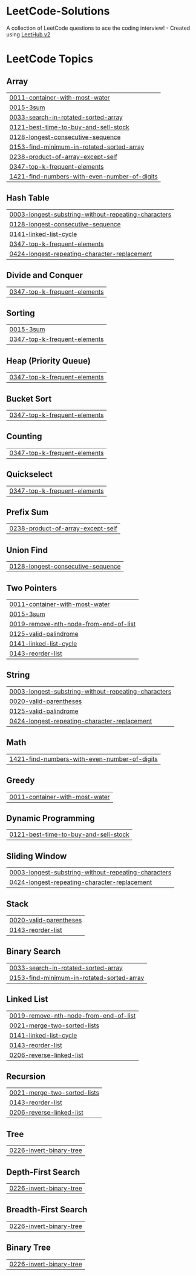 # LeetCode-Solutions
A collection of LeetCode questions to ace the coding interview! - Created using [LeetHub v2](https://github.com/arunbhardwaj/LeetHub-2.0)

<!---LeetCode Topics Start-->
# LeetCode Topics
## Array
|  |
| ------- |
| [0011-container-with-most-water](https://github.com/ShivanshMane/LeetCode-Solutions/tree/master/0011-container-with-most-water) |
| [0015-3sum](https://github.com/ShivanshMane/LeetCode-Solutions/tree/master/0015-3sum) |
| [0033-search-in-rotated-sorted-array](https://github.com/ShivanshMane/LeetCode-Solutions/tree/master/0033-search-in-rotated-sorted-array) |
| [0121-best-time-to-buy-and-sell-stock](https://github.com/ShivanshMane/LeetCode-Solutions/tree/master/0121-best-time-to-buy-and-sell-stock) |
| [0128-longest-consecutive-sequence](https://github.com/ShivanshMane/LeetCode-Solutions/tree/master/0128-longest-consecutive-sequence) |
| [0153-find-minimum-in-rotated-sorted-array](https://github.com/ShivanshMane/LeetCode-Solutions/tree/master/0153-find-minimum-in-rotated-sorted-array) |
| [0238-product-of-array-except-self](https://github.com/ShivanshMane/LeetCode-Solutions/tree/master/0238-product-of-array-except-self) |
| [0347-top-k-frequent-elements](https://github.com/ShivanshMane/LeetCode-Solutions/tree/master/0347-top-k-frequent-elements) |
| [1421-find-numbers-with-even-number-of-digits](https://github.com/ShivanshMane/LeetCode-Solutions/tree/master/1421-find-numbers-with-even-number-of-digits) |
## Hash Table
|  |
| ------- |
| [0003-longest-substring-without-repeating-characters](https://github.com/ShivanshMane/LeetCode-Solutions/tree/master/0003-longest-substring-without-repeating-characters) |
| [0128-longest-consecutive-sequence](https://github.com/ShivanshMane/LeetCode-Solutions/tree/master/0128-longest-consecutive-sequence) |
| [0141-linked-list-cycle](https://github.com/ShivanshMane/LeetCode-Solutions/tree/master/0141-linked-list-cycle) |
| [0347-top-k-frequent-elements](https://github.com/ShivanshMane/LeetCode-Solutions/tree/master/0347-top-k-frequent-elements) |
| [0424-longest-repeating-character-replacement](https://github.com/ShivanshMane/LeetCode-Solutions/tree/master/0424-longest-repeating-character-replacement) |
## Divide and Conquer
|  |
| ------- |
| [0347-top-k-frequent-elements](https://github.com/ShivanshMane/LeetCode-Solutions/tree/master/0347-top-k-frequent-elements) |
## Sorting
|  |
| ------- |
| [0015-3sum](https://github.com/ShivanshMane/LeetCode-Solutions/tree/master/0015-3sum) |
| [0347-top-k-frequent-elements](https://github.com/ShivanshMane/LeetCode-Solutions/tree/master/0347-top-k-frequent-elements) |
## Heap (Priority Queue)
|  |
| ------- |
| [0347-top-k-frequent-elements](https://github.com/ShivanshMane/LeetCode-Solutions/tree/master/0347-top-k-frequent-elements) |
## Bucket Sort
|  |
| ------- |
| [0347-top-k-frequent-elements](https://github.com/ShivanshMane/LeetCode-Solutions/tree/master/0347-top-k-frequent-elements) |
## Counting
|  |
| ------- |
| [0347-top-k-frequent-elements](https://github.com/ShivanshMane/LeetCode-Solutions/tree/master/0347-top-k-frequent-elements) |
## Quickselect
|  |
| ------- |
| [0347-top-k-frequent-elements](https://github.com/ShivanshMane/LeetCode-Solutions/tree/master/0347-top-k-frequent-elements) |
## Prefix Sum
|  |
| ------- |
| [0238-product-of-array-except-self](https://github.com/ShivanshMane/LeetCode-Solutions/tree/master/0238-product-of-array-except-self) |
## Union Find
|  |
| ------- |
| [0128-longest-consecutive-sequence](https://github.com/ShivanshMane/LeetCode-Solutions/tree/master/0128-longest-consecutive-sequence) |
## Two Pointers
|  |
| ------- |
| [0011-container-with-most-water](https://github.com/ShivanshMane/LeetCode-Solutions/tree/master/0011-container-with-most-water) |
| [0015-3sum](https://github.com/ShivanshMane/LeetCode-Solutions/tree/master/0015-3sum) |
| [0019-remove-nth-node-from-end-of-list](https://github.com/ShivanshMane/LeetCode-Solutions/tree/master/0019-remove-nth-node-from-end-of-list) |
| [0125-valid-palindrome](https://github.com/ShivanshMane/LeetCode-Solutions/tree/master/0125-valid-palindrome) |
| [0141-linked-list-cycle](https://github.com/ShivanshMane/LeetCode-Solutions/tree/master/0141-linked-list-cycle) |
| [0143-reorder-list](https://github.com/ShivanshMane/LeetCode-Solutions/tree/master/0143-reorder-list) |
## String
|  |
| ------- |
| [0003-longest-substring-without-repeating-characters](https://github.com/ShivanshMane/LeetCode-Solutions/tree/master/0003-longest-substring-without-repeating-characters) |
| [0020-valid-parentheses](https://github.com/ShivanshMane/LeetCode-Solutions/tree/master/0020-valid-parentheses) |
| [0125-valid-palindrome](https://github.com/ShivanshMane/LeetCode-Solutions/tree/master/0125-valid-palindrome) |
| [0424-longest-repeating-character-replacement](https://github.com/ShivanshMane/LeetCode-Solutions/tree/master/0424-longest-repeating-character-replacement) |
## Math
|  |
| ------- |
| [1421-find-numbers-with-even-number-of-digits](https://github.com/ShivanshMane/LeetCode-Solutions/tree/master/1421-find-numbers-with-even-number-of-digits) |
## Greedy
|  |
| ------- |
| [0011-container-with-most-water](https://github.com/ShivanshMane/LeetCode-Solutions/tree/master/0011-container-with-most-water) |
## Dynamic Programming
|  |
| ------- |
| [0121-best-time-to-buy-and-sell-stock](https://github.com/ShivanshMane/LeetCode-Solutions/tree/master/0121-best-time-to-buy-and-sell-stock) |
## Sliding Window
|  |
| ------- |
| [0003-longest-substring-without-repeating-characters](https://github.com/ShivanshMane/LeetCode-Solutions/tree/master/0003-longest-substring-without-repeating-characters) |
| [0424-longest-repeating-character-replacement](https://github.com/ShivanshMane/LeetCode-Solutions/tree/master/0424-longest-repeating-character-replacement) |
## Stack
|  |
| ------- |
| [0020-valid-parentheses](https://github.com/ShivanshMane/LeetCode-Solutions/tree/master/0020-valid-parentheses) |
| [0143-reorder-list](https://github.com/ShivanshMane/LeetCode-Solutions/tree/master/0143-reorder-list) |
## Binary Search
|  |
| ------- |
| [0033-search-in-rotated-sorted-array](https://github.com/ShivanshMane/LeetCode-Solutions/tree/master/0033-search-in-rotated-sorted-array) |
| [0153-find-minimum-in-rotated-sorted-array](https://github.com/ShivanshMane/LeetCode-Solutions/tree/master/0153-find-minimum-in-rotated-sorted-array) |
## Linked List
|  |
| ------- |
| [0019-remove-nth-node-from-end-of-list](https://github.com/ShivanshMane/LeetCode-Solutions/tree/master/0019-remove-nth-node-from-end-of-list) |
| [0021-merge-two-sorted-lists](https://github.com/ShivanshMane/LeetCode-Solutions/tree/master/0021-merge-two-sorted-lists) |
| [0141-linked-list-cycle](https://github.com/ShivanshMane/LeetCode-Solutions/tree/master/0141-linked-list-cycle) |
| [0143-reorder-list](https://github.com/ShivanshMane/LeetCode-Solutions/tree/master/0143-reorder-list) |
| [0206-reverse-linked-list](https://github.com/ShivanshMane/LeetCode-Solutions/tree/master/0206-reverse-linked-list) |
## Recursion
|  |
| ------- |
| [0021-merge-two-sorted-lists](https://github.com/ShivanshMane/LeetCode-Solutions/tree/master/0021-merge-two-sorted-lists) |
| [0143-reorder-list](https://github.com/ShivanshMane/LeetCode-Solutions/tree/master/0143-reorder-list) |
| [0206-reverse-linked-list](https://github.com/ShivanshMane/LeetCode-Solutions/tree/master/0206-reverse-linked-list) |
## Tree
|  |
| ------- |
| [0226-invert-binary-tree](https://github.com/ShivanshMane/LeetCode-Solutions/tree/master/0226-invert-binary-tree) |
## Depth-First Search
|  |
| ------- |
| [0226-invert-binary-tree](https://github.com/ShivanshMane/LeetCode-Solutions/tree/master/0226-invert-binary-tree) |
## Breadth-First Search
|  |
| ------- |
| [0226-invert-binary-tree](https://github.com/ShivanshMane/LeetCode-Solutions/tree/master/0226-invert-binary-tree) |
## Binary Tree
|  |
| ------- |
| [0226-invert-binary-tree](https://github.com/ShivanshMane/LeetCode-Solutions/tree/master/0226-invert-binary-tree) |
<!---LeetCode Topics End-->
